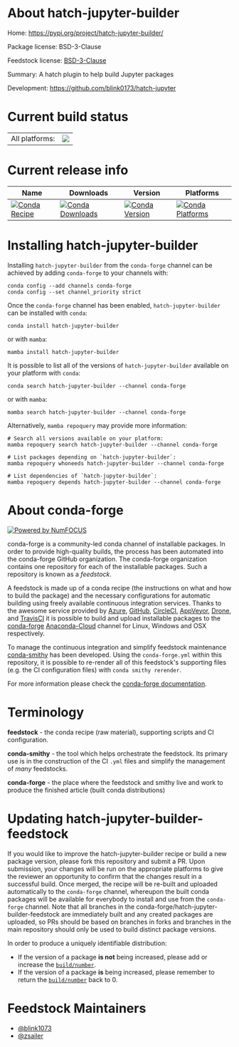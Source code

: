 About hatch-jupyter-builder
===========================

Home: https://pypi.org/project/hatch-jupyter-builder/

Package license: BSD-3-Clause

Feedstock license: [BSD-3-Clause](https://github.com/conda-forge/hatch-jupyter-builder-feedstock/blob/main/LICENSE.txt)

Summary: A hatch plugin to help build Jupyter packages

Development: https://github.com/blink0173/hatch-jupyter

Current build status
====================


<table><tr><td>All platforms:</td>
    <td>
      <a href="https://dev.azure.com/conda-forge/feedstock-builds/_build/latest?definitionId=16284&branchName=main">
        <img src="https://dev.azure.com/conda-forge/feedstock-builds/_apis/build/status/hatch-jupyter-builder-feedstock?branchName=main">
      </a>
    </td>
  </tr>
</table>

Current release info
====================

| Name | Downloads | Version | Platforms |
| --- | --- | --- | --- |
| [![Conda Recipe](https://img.shields.io/badge/recipe-hatch--jupyter--builder-green.svg)](https://anaconda.org/conda-forge/hatch-jupyter-builder) | [![Conda Downloads](https://img.shields.io/conda/dn/conda-forge/hatch-jupyter-builder.svg)](https://anaconda.org/conda-forge/hatch-jupyter-builder) | [![Conda Version](https://img.shields.io/conda/vn/conda-forge/hatch-jupyter-builder.svg)](https://anaconda.org/conda-forge/hatch-jupyter-builder) | [![Conda Platforms](https://img.shields.io/conda/pn/conda-forge/hatch-jupyter-builder.svg)](https://anaconda.org/conda-forge/hatch-jupyter-builder) |

Installing hatch-jupyter-builder
================================

Installing `hatch-jupyter-builder` from the `conda-forge` channel can be achieved by adding `conda-forge` to your channels with:

```
conda config --add channels conda-forge
conda config --set channel_priority strict
```

Once the `conda-forge` channel has been enabled, `hatch-jupyter-builder` can be installed with `conda`:

```
conda install hatch-jupyter-builder
```

or with `mamba`:

```
mamba install hatch-jupyter-builder
```

It is possible to list all of the versions of `hatch-jupyter-builder` available on your platform with `conda`:

```
conda search hatch-jupyter-builder --channel conda-forge
```

or with `mamba`:

```
mamba search hatch-jupyter-builder --channel conda-forge
```

Alternatively, `mamba repoquery` may provide more information:

```
# Search all versions available on your platform:
mamba repoquery search hatch-jupyter-builder --channel conda-forge

# List packages depending on `hatch-jupyter-builder`:
mamba repoquery whoneeds hatch-jupyter-builder --channel conda-forge

# List dependencies of `hatch-jupyter-builder`:
mamba repoquery depends hatch-jupyter-builder --channel conda-forge
```


About conda-forge
=================

[![Powered by
NumFOCUS](https://img.shields.io/badge/powered%20by-NumFOCUS-orange.svg?style=flat&colorA=E1523D&colorB=007D8A)](https://numfocus.org)

conda-forge is a community-led conda channel of installable packages.
In order to provide high-quality builds, the process has been automated into the
conda-forge GitHub organization. The conda-forge organization contains one repository
for each of the installable packages. Such a repository is known as a *feedstock*.

A feedstock is made up of a conda recipe (the instructions on what and how to build
the package) and the necessary configurations for automatic building using freely
available continuous integration services. Thanks to the awesome service provided by
[Azure](https://azure.microsoft.com/en-us/services/devops/), [GitHub](https://github.com/),
[CircleCI](https://circleci.com/), [AppVeyor](https://www.appveyor.com/),
[Drone](https://cloud.drone.io/welcome), and [TravisCI](https://travis-ci.com/)
it is possible to build and upload installable packages to the
[conda-forge](https://anaconda.org/conda-forge) [Anaconda-Cloud](https://anaconda.org/)
channel for Linux, Windows and OSX respectively.

To manage the continuous integration and simplify feedstock maintenance
[conda-smithy](https://github.com/conda-forge/conda-smithy) has been developed.
Using the ``conda-forge.yml`` within this repository, it is possible to re-render all of
this feedstock's supporting files (e.g. the CI configuration files) with ``conda smithy rerender``.

For more information please check the [conda-forge documentation](https://conda-forge.org/docs/).

Terminology
===========

**feedstock** - the conda recipe (raw material), supporting scripts and CI configuration.

**conda-smithy** - the tool which helps orchestrate the feedstock.
                   Its primary use is in the construction of the CI ``.yml`` files
                   and simplify the management of *many* feedstocks.

**conda-forge** - the place where the feedstock and smithy live and work to
                  produce the finished article (built conda distributions)


Updating hatch-jupyter-builder-feedstock
========================================

If you would like to improve the hatch-jupyter-builder recipe or build a new
package version, please fork this repository and submit a PR. Upon submission,
your changes will be run on the appropriate platforms to give the reviewer an
opportunity to confirm that the changes result in a successful build. Once
merged, the recipe will be re-built and uploaded automatically to the
`conda-forge` channel, whereupon the built conda packages will be available for
everybody to install and use from the `conda-forge` channel.
Note that all branches in the conda-forge/hatch-jupyter-builder-feedstock are
immediately built and any created packages are uploaded, so PRs should be based
on branches in forks and branches in the main repository should only be used to
build distinct package versions.

In order to produce a uniquely identifiable distribution:
 * If the version of a package **is not** being increased, please add or increase
   the [``build/number``](https://docs.conda.io/projects/conda-build/en/latest/resources/define-metadata.html#build-number-and-string).
 * If the version of a package **is** being increased, please remember to return
   the [``build/number``](https://docs.conda.io/projects/conda-build/en/latest/resources/define-metadata.html#build-number-and-string)
   back to 0.

Feedstock Maintainers
=====================

* [@blink1073](https://github.com/blink1073/)
* [@zsailer](https://github.com/zsailer/)

